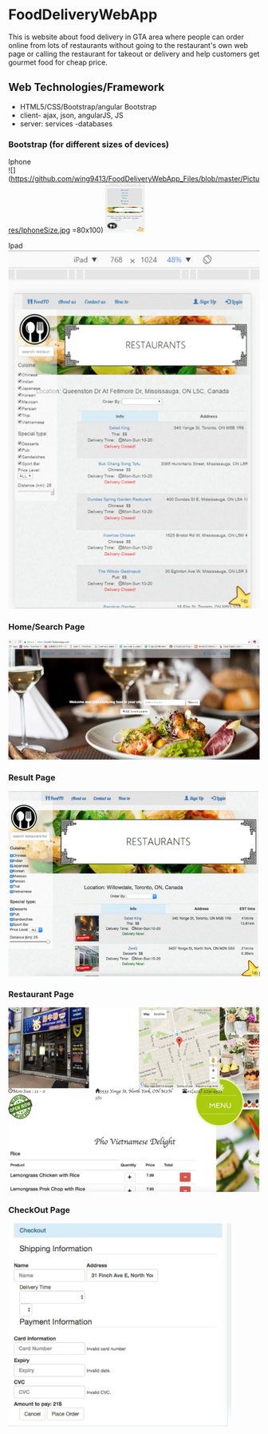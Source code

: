 # FoodDeliveryWebApp

This is website about food delivery in GTA area where people can order online from lots of restaurants without going to the restaurant's own web page or calling the restaurant for takeout or delivery and help customers get gourmet food for cheap price.

## Web Technologies/Framework

* HTML5/CSS/Bootstrap/angular Bootstrap
* client- ajax, json, angularJS, JS
* server: services -databases

### Bootstrap (for different sizes of devices)


Iphone </br>
![](https://github.com/wing9413/FoodDeliveryWebApp_Files/blob/master/Pictures/IphoneSize.jpg =80x100)
<img src="https://github.com/wing9413/FoodDeliveryWebApp_Files/blob/master/Pictures/IphoneSize.jpg" alt="alt text" width="80" height="100">

Ipad </br>
![alt text](https://github.com/wing9413/FoodDeliveryWebApp_Files/blob/master/Pictures/IpadSize.jpg)

### Home/Search Page

![alt text](https://github.com/wing9413/FoodDeliveryWebApp_Files/blob/master/Pictures/homepage.jpg)

### Result Page

![alt text](https://github.com/wing9413/FoodDeliveryWebApp_Files/blob/master/Pictures/resultPage.jpg)

### Restaurant Page

![alt text](https://github.com/wing9413/FoodDeliveryWebApp_Files/blob/master/Pictures/restaurant.jpg)


### CheckOut Page

![alt text](https://github.com/wing9413/FoodDeliveryWebApp_Files/blob/master/Pictures/checkOut.jpg)
